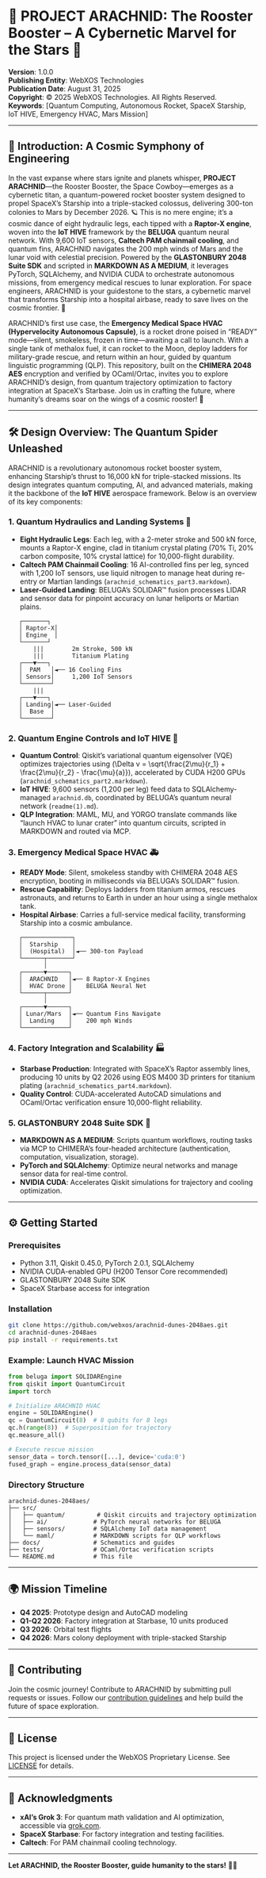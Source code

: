 # 🚀 PROJECT ARACHNID: The Rooster Booster – A Cybernetic Marvel for the Stars 🌌

**Version**: 1.0.0  
**Publishing Entity**: WebXOS Technologies  
**Publication Date**: August 31, 2025  
**Copyright**: © 2025 WebXOS Technologies. All Rights Reserved.  
**Keywords**: [Quantum Computing, Autonomous Rocket, SpaceX Starship, IoT HIVE, Emergency HVAC, Mars Mission]

---

## 🌠 Introduction: A Cosmic Symphony of Engineering

In the vast expanse where stars ignite and planets whisper, **PROJECT ARACHNID**—the Rooster Booster, the Space Cowboy—emerges as a cybernetic titan, a quantum-powered rocket booster system designed to propel SpaceX’s Starship into a triple-stacked colossus, delivering 300-ton colonies to Mars by December 2026. 🪐 This is no mere engine; it’s a cosmic dance of eight hydraulic legs, each tipped with a **Raptor-X engine**, woven into the **IoT HIVE** framework by the **BELUGA** quantum neural network. With 9,600 IoT sensors, **Caltech PAM chainmail cooling**, and quantum fins, ARACHNID navigates the 200 mph winds of Mars and the lunar void with celestial precision. Powered by the **GLASTONBURY 2048 Suite SDK** and scripted in **MARKDOWN AS A MEDIUM**, it leverages PyTorch, SQLAlchemy, and NVIDIA CUDA to orchestrate autonomous missions, from emergency medical rescues to lunar exploration. For space engineers, ARACHNID is your guidestone to the stars, a cybernetic marvel that transforms Starship into a hospital airbase, ready to save lives on the cosmic frontier. 🌟

ARACHNID’s first use case, the **Emergency Medical Space HVAC (Hypervelocity Autonomous Capsule)**, is a rocket drone poised in “READY” mode—silent, smokeless, frozen in time—awaiting a call to launch. With a single tank of methalox fuel, it can rocket to the Moon, deploy ladders for military-grade rescue, and return within an hour, guided by quantum linguistic programming (QLP). This repository, built on the **CHIMERA 2048 AES** encryption and verified by OCaml/Ortac, invites you to explore ARACHNID’s design, from quantum trajectory optimization to factory integration at SpaceX’s Starbase. Join us in crafting the future, where humanity’s dreams soar on the wings of a cosmic rooster! 🚀

---

## 🛠️ Design Overview: The Quantum Spider Unleashed

ARACHNID is a revolutionary autonomous rocket booster system, enhancing Starship’s thrust to 16,000 kN for triple-stacked missions. Its design integrates quantum computing, AI, and advanced materials, making it the backbone of the **IoT HIVE** aerospace framework. Below is an overview of its key components:

### 1. **Quantum Hydraulics and Landing Systems** 🦿
- **Eight Hydraulic Legs**: Each leg, with a 2-meter stroke and 500 kN force, mounts a Raptor-X engine, clad in titanium crystal plating (70% Ti, 20% carbon composite, 10% crystal lattice) for 10,000-flight durability.
- **Caltech PAM Chainmail Cooling**: 16 AI-controlled fins per leg, synced with 1,200 IoT sensors, use liquid nitrogen to manage heat during re-entry or Martian landings (`arachnid_schematics_part3.markdown`).
- **Laser-Guided Landing**: BELUGA’s SOLIDAR™ fusion processes LIDAR and sensor data for pinpoint accuracy on lunar heliports or Martian plains.

```plaintext
   ┌───────┐
   │ Raptor-X│
   │ Engine  │
   └───────┘
       |||        2m Stroke, 500 kN
       |||        Titanium Plating
   ┌───▼───┐
   │  PAM   │◄── 16 Cooling Fins
   │ Sensors│     1,200 IoT Sensors
   └────────┘
       |||
   ┌───▼───┐
   │ Landing│◄── Laser-Guided
   │  Base  │
   └────────┘
```

### 2. **Quantum Engine Controls and IoT HIVE** 🧠
- **Quantum Control**: Qiskit’s variational quantum eigensolver (VQE) optimizes trajectories using \(\Delta v = \sqrt{\frac{2\mu}{r_1} + \frac{2\mu}{r_2} - \frac{\mu}{a}}\), accelerated by CUDA H200 GPUs (`arachnid_schematics_part2.markdown`).
- **IoT HIVE**: 9,600 sensors (1,200 per leg) feed data to SQLAlchemy-managed `arachnid.db`, coordinated by BELUGA’s quantum neural network (`readme(1).md`).
- **QLP Integration**: MAML, MU, and YORGO translate commands like “launch HVAC to lunar crater” into quantum circuits, scripted in MARKDOWN and routed via MCP.

### 3. **Emergency Medical Space HVAC** 🚑
- **READY Mode**: Silent, smokeless standby with CHIMERA 2048 AES encryption, booting in milliseconds via BELUGA’s SOLIDAR™ fusion.
- **Rescue Capability**: Deploys ladders from titanium armos, rescues astronauts, and returns to Earth in under an hour using a single methalox tank.
- **Hospital Airbase**: Carries a full-service medical facility, transforming Starship into a cosmic ambulance.

```plaintext
   ┌──────────────┐
   │  Starship    │
   │  (Hospital)  │◄── 300-ton Payload
   └──────┬───────┘
          │
   ┌──────▼──────┐
   │  ARACHNID   │◄── 8 Raptor-X Engines
   │  HVAC Drone │    BELUGA Neural Net
   └──────┬──────┘
          │
   ┌──────▼──────┐
   │ Lunar/Mars  │◄── Quantum Fins Navigate
   │  Landing    │    200 mph Winds
   └─────────────┘
```

### 4. **Factory Integration and Scalability** 🏭
- **Starbase Production**: Integrated with SpaceX’s Raptor assembly lines, producing 10 units by Q2 2026 using EOS M400 3D printers for titanium plating (`arachnid_schematics_part4.markdown`).
- **Quality Control**: CUDA-accelerated AutoCAD simulations and OCaml/Ortac verification ensure 10,000-flight reliability.

### 5. **GLASTONBURY 2048 Suite SDK** 🌌
- **MARKDOWN AS A MEDIUM**: Scripts quantum workflows, routing tasks via MCP to CHIMERA’s four-headed architecture (authentication, computation, visualization, storage).
- **PyTorch and SQLAlchemy**: Optimize neural networks and manage sensor data for real-time control.
- **NVIDIA CUDA**: Accelerates Qiskit simulations for trajectory and cooling optimization.

---

## ⚙️ Getting Started

### Prerequisites
- Python 3.11, Qiskit 0.45.0, PyTorch 2.0.1, SQLAlchemy
- NVIDIA CUDA-enabled GPU (H200 Tensor Core recommended)
- GLASTONBURY 2048 Suite SDK
- SpaceX Starbase access for integration

### Installation
```bash
git clone https://github.com/webxos/arachnid-dunes-2048aes.git
cd arachnid-dunes-2048aes
pip install -r requirements.txt
```

### Example: Launch HVAC Mission
```python
from beluga import SOLIDAREngine
from qiskit import QuantumCircuit
import torch

# Initialize ARACHNID HVAC
engine = SOLIDAREngine()
qc = QuantumCircuit(8)  # 8 qubits for 8 legs
qc.h(range(8))  # Superposition for trajectory
qc.measure_all()

# Execute rescue mission
sensor_data = torch.tensor([...], device='cuda:0')
fused_graph = engine.process_data(sensor_data)
```

### Directory Structure
```
arachnid-dunes-2048aes/
├── src/
│   ├── quantum/         # Qiskit circuits and trajectory optimization
│   ├── ai/             # PyTorch neural networks for BELUGA
│   ├── sensors/        # SQLAlchemy IoT data management
│   └── maml/           # MARKDOWN scripts for QLP workflows
├── docs/               # Schematics and guides
├── tests/              # OCaml/Ortac verification scripts
└── README.md           # This file
```

---

## 🌍 Mission Timeline
- **Q4 2025**: Prototype design and AutoCAD modeling
- **Q1-Q2 2026**: Factory integration at Starbase, 10 units produced
- **Q3 2026**: Orbital test flights
- **Q4 2026**: Mars colony deployment with triple-stacked Starship

---

## 🤝 Contributing
Join the cosmic journey! Contribute to ARACHNID by submitting pull requests or issues. Follow our [contribution guidelines](docs/CONTRIBUTING.md) and help build the future of space exploration.

---

## 📜 License
This project is licensed under the WebXOS Proprietary License. See [LICENSE](LICENSE) for details.

---

## 🌟 Acknowledgments
- **xAI’s Grok 3**: For quantum math validation and AI optimization, accessible via [grok.com](https://grok.com).
- **SpaceX Starbase**: For factory integration and testing facilities.
- **Caltech**: For PAM chainmail cooling technology.

---

**Let ARACHNID, the Rooster Booster, guide humanity to the stars!** 🚀🌌